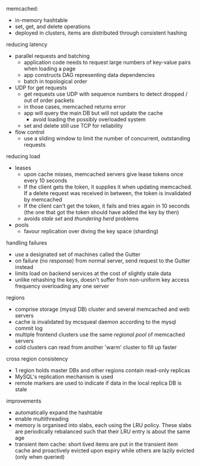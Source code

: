 memcached:
- in-memory hashtable
- set, get, and delete operations
- deployed in clusters, items are distributed through consistent hashing

reducing latency
- parallel requests and batching
	- application code needs to request large numbers of key-value pairs when loading a page
	- app constructs DAG representing data dependencies
	- batch in topological order
- UDP for get requests
	- get requests use UDP with sequence numbers to detect dropped / out of order packets
	- in those cases, memcached returns error
	- app will query the main DB but will not update the cache
		- avoid loading the possibly overloaded system
	- set and delete still use TCP for reliability
- flow control
	- use a sliding window to limit the number of concurrent, outstanding requests

reducing load
- leases
	- upon cache misses, memcached servers give lease tokens once every 10 seconds
	- If the client gets the token, it supplies it when updating memcached. If a delete request was received in between, the token is invalidated by memcached
	- If the client can't get the token, it fails and tries again in 10 seconds (the one that got the token should have added the key by then)
	- avoids _stale set_ and _thundering herd_ problems
- pools
	- favour replication over diving the key space (sharding)

handling failures
- use a designated set of machines called the Gutter
- on failure (no response) from normal server, send request to the Gutter instead
- limits load on backend services at the cost of slightly stale data
- unlike rehashing the keys, doesn't suffer from non-uniform key access frequency overloading any one server

regions
- comprise storage (mysql DB) cluster and several memcached and web servers
- cache is invalidated by mcsqueal daemon according to the mysql commit log
- multiple frontend clusters use the same _regional pool_ of memcached servers
- cold clusters can read from another 'warm' cluster to fill up faster

cross region consistency
- 1 region holds master DBs and other regions contain read-only replicas
- MySQL's replication mechanism is used
- remote markers are used to indicate if data in the local replica DB is stale

improvements
- automatically expand the hashtable
- enable multithreading
- memory is organised into slabs, each using the LRU policy. These slabs are periodically rebalanced such that their LRU entry is about the same age
- transient item cache: short lived items are put in the transient item cache and proactively evicted upon expiry while others are lazily evicted (only when queried)